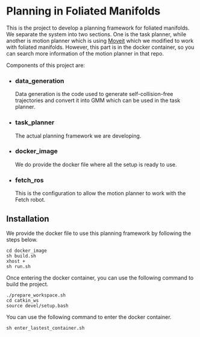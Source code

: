 # Planning in Foliated Manifolds

This is the project to develop a planning framework for foliated manifolds. We separate the system into two sections. One is the task planner, while another is motion planner which is using [Moveit](https://github.com/jih189/moveit_cbirrt) which we modified to work with foliated manifolds. However, this part is in the docker container, so you can search more information of the motion planner in that repo.

Components of this project are:
* <h3>data_generation</h3>
    Data generation is the code used to generate self-collision-free trajectories and convert it into GMM which can be used in the task planner.

* <h3>task_planner</h3>
    The actual planning framework we are developing.

* <h3>docker_image</h3>
    We do provide the docker file where all the setup is ready to use.

* <h3>fetch_ros</h3>
    This is the configuration to allow the motion planner to work with the Fetch robot.

## Installation
We provide the docker file to use this planning framework by following the steps below.
```
cd docker_image
sh build.sh
xhost +
sh run.sh
```

Once entering the docker container, you can use the following command to build the project.
```
./prepare_workspace.sh
cd catkin_ws
source devel/setup.bash
```

You can use the following command to enter the docker container.
```
sh enter_lastest_container.sh
```